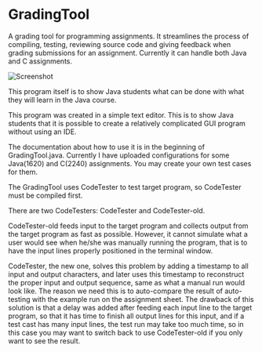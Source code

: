 # GradingTool
A grading tool for programming assignments. It streamlines the process of compiling, testing, reviewing source code and giving feedback when grading submissions for an assignment. Currently it can handle both Java and C assignments.

![Screenshot](https://github.com/mairen/GradingTool/blob/master/Screenshots/1.png?raw=true)

This program itself is to show Java students what can be done with what they will learn in the Java course. 

This program was created in a simple text editor. This is to show Java students that it is possible to create a relatively complicated GUI program without using an IDE.

The documentation about how to use it is in the beginning of GradingTool.java. Currently I have uploaded configurations for some Java(1620) and C(2240) assignments. You may create your own test cases for them.

The GradingTool uses CodeTester to test target program, so CodeTester must be compiled first.

There are two CodeTesters: CodeTester and CodeTester-old.

CodeTester-old feeds input to the target program and collects output from the target program as fast as possible. However, it cannot simulate what a user would see when he/she was manually running the program, that is to have the input lines properly positioned in the terminal window. 

CodeTester, the new one, solves this problem by adding a timestamp to all input and output characters, and later uses this timestamp to reconstruct the proper input and output sequence, same as what a manual run would look like. The reason we need this is to auto-compare the result of auto-testing with the example run on the assignment sheet. The drawback of this solution is that a delay was added after feeding each input line to the target program, so that it has time to finish all output lines for this input, and if a test cast has many input lines, the test run may take too much time, so in this case you may want to switch back to use CodeTester-old if you only want to see the result.
